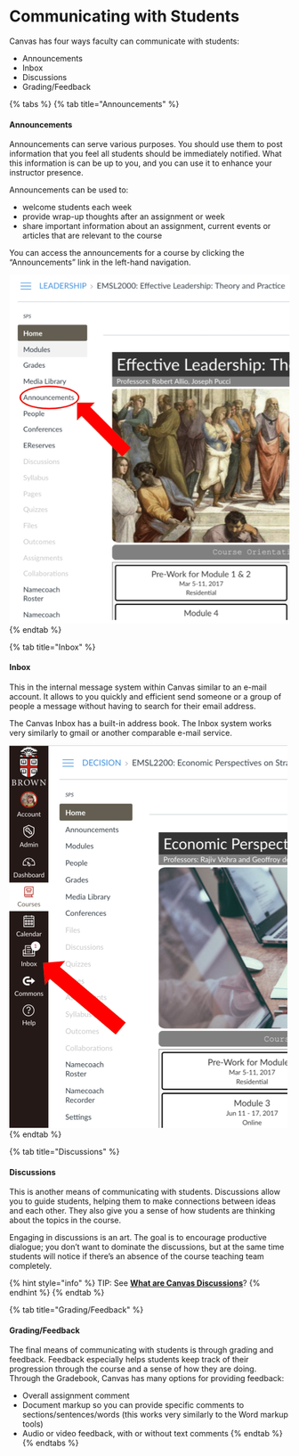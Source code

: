 # Communicating with Students

Canvas has four ways faculty can communicate with students:

* Announcements 
* Inbox 
* Discussions 
* Grading/Feedback

{% tabs %}
{% tab title="Announcements" %}
#### Announcements

Announcements can serve various purposes. You should use them to post information that you feel all students should be immediately notified. What this information is can be up to you, and you can use it to enhance your instructor presence.

Announcements can be used to:

* welcome students each week 
* provide wrap-up thoughts after an assignment or week 
* share important information about an assignment, current events or articles that are relevant to the course

You can access the announcements for a course by clicking the “Announcements” link in the left-hand navigation.

![](../.gitbook/assets/announcements_navigation.png)
{% endtab %}

{% tab title="Inbox" %}
#### Inbox

This in the internal message system within Canvas similar to an e-mail account. It allows to you quickly and efficient send someone or a group of people a message without having to search for their email address.

The Canvas Inbox has a built-in address book. The Inbox system works very similarly to gmail or another comparable e-mail service.

![](../.gitbook/assets/communicating-with-students_inbox.png)
{% endtab %}

{% tab title="Discussions" %}
#### Discussions

This is another means of communicating with students. Discussions allow you to guide students, helping them to make connections between ideas and each other. They also give you a sense of how students are thinking about the topics in the course.

Engaging in discussions is an art. The goal is to encourage productive dialogue; you don’t want to dominate the discussions, but at the same time students will notice if there’s an absence of the course teaching team completely.

{% hint style="info" %}
TIP: See [**What are Canvas Discussions**](https://brown-sps-online.gitbook.io/facultyguide/working-in-canvas/discussions)?
{% endhint %}
{% endtab %}

{% tab title="Grading/Feedback" %}
#### Grading/Feedback

The final means of communicating with students is through grading and feedback. Feedback especially helps students keep track of their progression through the course and a sense of how they are doing. Through the Gradebook, Canvas has many options for providing feedback:

* Overall assignment comment 
* Document markup so you can provide specific comments to sections/sentences/words \(this works very similarly to the Word markup tools\) 
* Audio or video feedback, with or without text comments
{% endtab %}
{% endtabs %}



